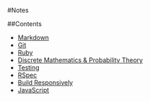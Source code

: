 #Notes

##Contents

* [Markdown](markdown.md)
* [Git](git.md)
* [Ruby](ruby/README.md)
* [Discrete Mathematics & Probability Theory](maths.md)
* [Testing](testing.md)
* [RSpec](rspec/README.md)
* [Build Responsively](build-responsively.md)
* [JavaScript](javascript/README.md)